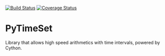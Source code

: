 [![Build Status](https://travis-ci.org/gflorio/pytimeset.svg?branch=master)](https://travis-ci.org/gflorio/pytimeset)
[![Coverage Status](https://coveralls.io/repos/github/gflorio/pytimeset/badge.svg?branch=master)](https://coveralls.io/github/gflorio/pytimeset?branch=master)
# PyTimeSet
Library that allows high speed arithmetics with time intervals, powered by Cython.
